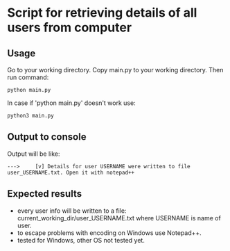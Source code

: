 # Script for retrieving details of all users from computer

## Usage
Go to your working directory. Copy main.py to your working directory. Then run command:
```commandline
python main.py
```
In case if 'python main.py' doesn't work use:
```commandline
python3 main.py
```
## Output to console
Output will be like:
```commandline
--->     [v] Details for user USERNAME were written to file user_USERNAME.txt. Open it with notepad++
```
## Expected results
- every user info will be written to a file: current_working_dir/user_USERNAME.txt where USERNAME is name of user.
- to escape problems with encoding on Windows use Notepad++.
- tested for Windows, other OS not tested yet.
